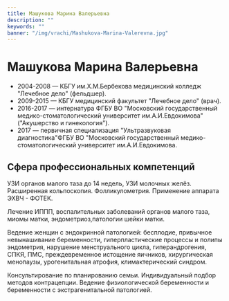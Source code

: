```yaml
---
title: Машукова Марина Валерьевна
description: ""
keywords: ""
banner: "/img/vrachi/Mashukova-Marina-Valerevna.jpg"
---
```


# Машукова Марина Валерьевна

* 2004-2008 — КБГУ им.Х.М.Бербекова медицинский колледж "Лечебное дело" (фельдшер). 
* 2009-2015 — КБГУ медицинский факультет "Лечебное дело" (врач). 
* 2016-2017 — интернатура ФГБУ ВО "Московский государственный медико-стоматологический университет им.А.И.Евдокимова" ("Акушерство и гинекология"). 
* 2017 — первичная специализация "Ультразвуковая диагностика"ФГБУ ВО "Московский государственный медико-стоматологический университет им.А.И.Евдокимова.

## Сфера профессиональных компетенций
 
УЗИ органов малого таза до 14 недель, УЗИ молочных желёз. Расширенная кольпоскопия. Фолликулометрия. Применение аппарата ЭХВЧ - ФОТЕК.

Лечение ИППП, воспалительных заболеваний органов малого таза, миомы матки, эндометриоз,патологии шейки матки.

Ведение женщин с эндокринной патологией: бесплодие, привычное невынашивание беременности, гиперпластические процессы и полипы эндометрия, нарушение менструального цикла, гиперандрогения, СПКЯ, ПМС, преждевременное истощение яичников, хирургическая менопаузы, урогенитальная атрофия, климактерический синдром.

Консультирование по планированию семьи. Индивидуальный подбор методов контрацепции. 
Ведение физиологической беременности и беременности с экстрагенитальной патологией.


